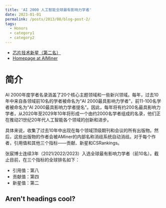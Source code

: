 ```yaml
---
title: 'AI 2000 人工智能全球最有影响力学者'
date: 2023-01-01
permalink: /posts/2013/08/blog-post-2/
tags:
  - Honors
  - category1
  - category2
---
```


* [芯片技术新星（第二名）](https://www.aminer.cn/ai2000?domain_ids=5debb11593d709897c4ee447)
* [Homepage at AIMiner](https://www.aminer.cn/profile/562cdb7645cedb3398ce6ac6)

简介
======
AI 2000年度学者名录涵盖了20个核心主题领域和一些新兴领域。每年，过去10年中来自各领域前10名的学者被命名为“AI 2000最具影响力学者”，前11-100名学者被命名为“AI 2000最具影响力学者提名”。因此，每年将有约200名最具影响力学者，从2020年至2029年10年将形成一个由约2000名学者组成的名录，他们正在推动21世纪20年代人工智能各个领域的创新和进步。

具体来说，收集了过去10年中出现在每个领域顶级期刊和会议的所有出版物。然后，这些出版物的作者会被AMiner的内部名称消歧系统自动消歧。对于每个作者，引用值和其他三个指标——贡献、新星和CSRankings。

张宸博士连续3年（2021/2022/2023）入选全球最有影响力学者（前10名）。截止目前，在三个指标的全球排名如下：
  * 引用值：第八
  * 贡献值：第四
  * 新星值：第二



Aren't headings cool?
------